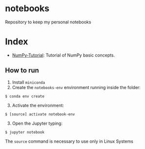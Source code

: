 # notebooks
Repository to keep my personal notebooks

# Index

* [NumPy-Tutorial](NumPy-Tutorial.ipynb): Tutorial of NumPy basic concepts.

## How to run

1. Install `miniconda`
2. Create the `notebooks-env` environment running inside the folder: 
```shell
$ conda env create
```
3. Activate the environment: 
```shell
$ [source] activate notebook-env
```
3. Open the Jupyter typing: 
```shell
$ jupyter notebook
```

The `source` command is necessary to use only in Linux Systems
